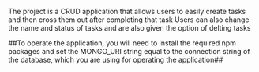 The project is a CRUD application that allows users to easily create tasks and then cross them out after completing that task
Users can also change the name and status of tasks and are also given the option of delting tasks 



##To operate the application, you will need to install the required npm packages and set the MONGO_URI string equal to the connection string of the database, which you are using for operating the application##
